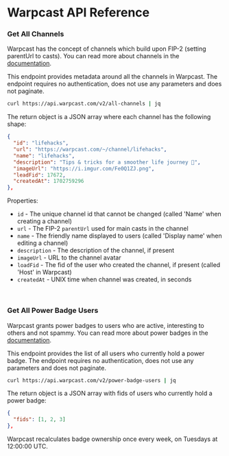 # Warpcast API Reference

### Get All Channels

Warpcast has the concept of channels which build upon FIP-2 (setting parentUrl to casts).
You can read more about channels in the [documentation](https://www.notion.so/warpcast/Channels-4f249d22575348a5a0488b5d86f0dd1c?pvs=4).

This endpoint provides metadata around all the channels in Warpcast. The endpoint requires no authentication,
does not use any parameters and does not paginate.

```bash
curl https://api.warpcast.com/v2/all-channels | jq
```

The return object is a JSON array where each channel has the following shape:

```json
{
  "id": "lifehacks",
  "url": "https://warpcast.com/~/channel/lifehacks",
  "name": "lifehacks",
  "description": "Tips & tricks for a smoother life journey 🌟",
  "imageUrl": "https://i.imgur.com/Fe0Q1ZJ.png",
  "leadFid": 17672,
  "createdAt": 1702759296
},
```

Properties:

- `id` - The unique channel id that cannot be changed (called 'Name' when creating a channel)
- `url` - The FIP-2 `parentUrl` used for main casts in the channel
- `name` - The friendly name displayed to users (called 'Display name' when editing a channel)
- `description` - The description of the channel, if present
- `imageUrl` - URL to the channel avatar
- `loadFid` - The fid of the user who created the channel, if present (called 'Host' in Warpcast)
- `createdAt` - UNIX time when channel was created, in seconds

<br/>

### Get All Power Badge Users

Warpcast grants power badges to users who are active, interesting to others and not spammy. 
You can read more about power badges in the [documentation](https://warpcast.notion.site/Power-Badge-d81fea2e953e4dafae7c85295ffaf3ae).

This endpoint provides the list of all users who currently hold a power badge. The endpoint requires no authentication,
does not use any parameters and does not paginate.

```bash
curl https://api.warpcast.com/v2/power-badge-users | jq
```

The return object is a JSON array with fids of users who currently hold a power badge:

```json
{
  "fids": [1, 2, 3]
},
```

Warpcast recalculates badge ownership once every week, on Tuesdays at 12:00:00 UTC.
